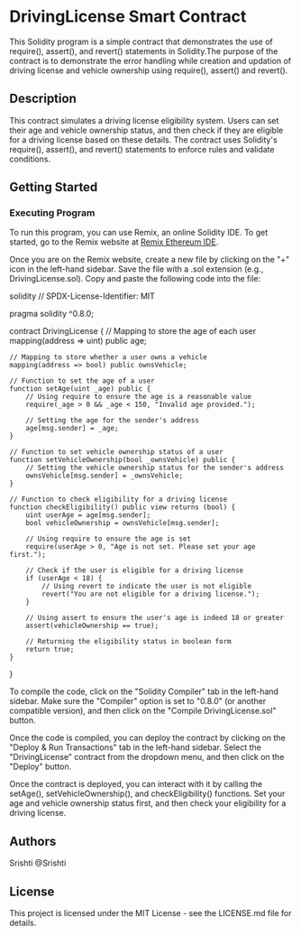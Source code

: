 # DrivingLicense Smart Contract

This Solidity program is a simple contract that demonstrates the use of require(), assert(), and revert() statements in Solidity.The purpose of the contract is to demonstrate the error handling while creation and updation of  driving license and vehicle ownership using require(), assert() and revert().

## Description

This contract simulates a driving license eligibility system. Users can set their age and vehicle ownership status, and then check if they are eligible for a driving license based on these details. The contract uses Solidity's require(), assert(), and revert() statements to enforce rules and validate conditions.

## Getting Started

### Executing Program

To run this program, you can use Remix, an online Solidity IDE. To get started, go to the Remix website at [Remix Ethereum IDE](https://remix.ethereum.org/).

Once you are on the Remix website, create a new file by clicking on the "+" icon in the left-hand sidebar. Save the file with a .sol extension (e.g., DrivingLicense.sol). Copy and paste the following code into the file:

solidity
// SPDX-License-Identifier: MIT

pragma solidity ^0.8.0;

contract DrivingLicense {
    // Mapping to store the age of each user
    mapping(address => uint) public age;

    // Mapping to store whether a user owns a vehicle
    mapping(address => bool) public ownsVehicle;

    // Function to set the age of a user
    function setAge(uint _age) public {
        // Using require to ensure the age is a reasonable value
        require(_age > 0 && _age < 150, "Invalid age provided.");

        // Setting the age for the sender's address
        age[msg.sender] = _age;
    }

    // Function to set vehicle ownership status of a user
    function setVehicleOwnership(bool _ownsVehicle) public {
        // Setting the vehicle ownership status for the sender's address
        ownsVehicle[msg.sender] = _ownsVehicle;
    }

    // Function to check eligibility for a driving license
    function checkEligibility() public view returns (bool) {
        uint userAge = age[msg.sender];
        bool vehicleOwnership = ownsVehicle[msg.sender];

        // Using require to ensure the age is set
        require(userAge > 0, "Age is not set. Please set your age first.");

        // Check if the user is eligible for a driving license
        if (userAge < 18) {
            // Using revert to indicate the user is not eligible
            revert("You are not eligible for a driving license.");
        }

        // Using assert to ensure the user's age is indeed 18 or greater
        assert(vehicleOwnership == true);

        // Returning the eligibility status in boolean form
        return true;
    }
}


To compile the code, click on the "Solidity Compiler" tab in the left-hand sidebar. Make sure the "Compiler" option is set to "0.8.0" (or another compatible version), and then click on the "Compile DrivingLicense.sol" button.

Once the code is compiled, you can deploy the contract by clicking on the "Deploy & Run Transactions" tab in the left-hand sidebar. Select the "DrivingLicense" contract from the dropdown menu, and then click on the "Deploy" button.

Once the contract is deployed, you can interact with it by calling the setAge(), setVehicleOwnership(), and checkEligibility() functions. Set your age and vehicle ownership status first, and then check your eligibility for a driving license.

## Authors

Srishti
@Srishti

## License

This project is licensed under the MIT License - see the LICENSE.md file for details.

